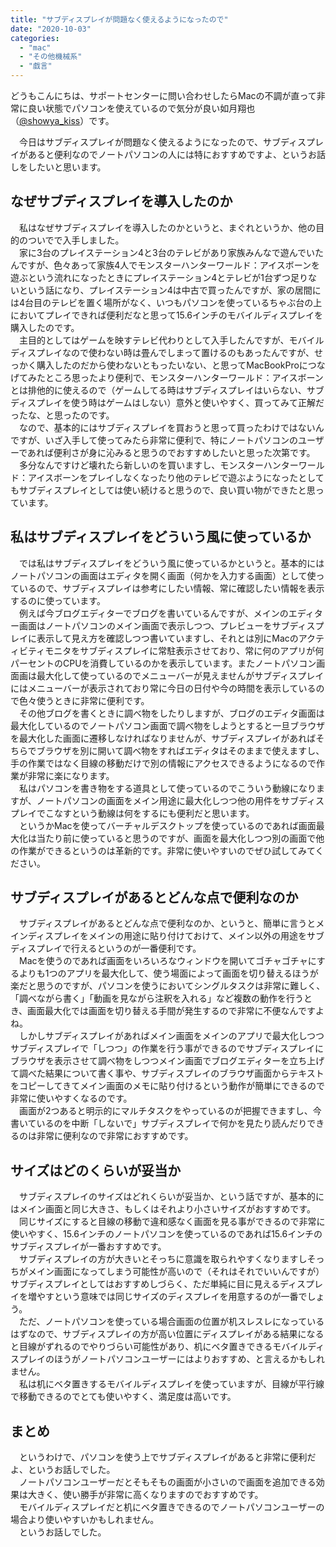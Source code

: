 ```yaml
---
title: "サブディスプレイが問題なく使えるようになったので"
date: "2020-10-03"
categories: 
  - "mac"
  - "その他機械系"
  - "戯言"
---
```


どうもこんにちは、サポートセンターに問い合わせしたらMacの不調が直って非常に良い状態でパソコンを使えているので気分が良い如月翔也（[@showya\_kiss](http://twitter.com/showya_kiss)）です。  
  
　今日はサブディスプレイが問題なく使えるようになったので、サブディスプレイがあると便利なのでノートパソコンの人には特におすすめですよ、というお話しをしたいと思います。  

## なぜサブディスプレイを導入したのか

　私はなぜサブディスプレイを導入したのかというと、まぐれというか、他の目的のついでで入手しました。  
　家に3台のプレイステーション4と3台のテレビがあり家族みんなで遊んでいたんですが、色々あって家族4人でモンスターハンターワールド：アイスボーンを遊ぶという流れになったときにプレイステーション4とテレビが1台ずつ足りないという話になり、プレイステーション4は中古で買ったんですが、家の居間には4台目のテレビを置く場所がなく、いつもパソコンを使っているちゃぶ台の上においてプレイできれば便利だなと思って15.6インチのモバイルディスプレイを購入したのです。  
　主目的としてはゲームを映すテレビ代わりとして入手したんですが、モバイルディスプレイなので使わない時は畳んでしまって置けるのもあったんですが、せっかく購入したのだから使わないともったいない、と思ってMacBookProにつなげてみたところ思ったより便利で、モンスターハンターワールド：アイスボーンとは排他的に使えるので（ゲームしてる時はサブディスプレイはいらない、サブディスプレイを使う時はゲームはしない）意外と使いやすく、買ってみて正解だったな、と思ったのです。  
　なので、基本的にはサブディスプレイを買おうと思って買ったわけではないんですが、いざ入手して使ってみたら非常に便利で、特にノートパソコンのユーザーであれば便利さが身に沁みると思うのでおすすめしたいと思った次第です。  
　多分なんですけど壊れたら新しいのを買いますし、モンスターハンターワールド：アイスボーンをプレイしなくなったり他のテレビで遊ぶようになったとしてもサブディスプレイとしては使い続けると思うので、良い買い物ができたと思っています。  

## 私はサブディスプレイをどういう風に使っているか

　では私はサブディスプレイをどういう風に使っているかというと。基本的にはノートパソコンの画面はエディタを開く画面（何かを入力する画面）として使っているので、サブディスプレイは参考にしたい情報、常に確認したい情報を表示するのに使っています。  
　例えば今ブログエディターでブログを書いているんですが、メインのエディター画面はノートパソコンのメイン画面で表示しつつ、プレビューをサブディスプレイに表示して見え方を確認しつつ書いていますし、それとは別にMacのアクティビティモニタをサブディスプレイに常駐表示させており、常に何のアプリが何パーセントのCPUを消費しているのかを表示しています。またノートパソコン画面画は最大化して使っているのでメニューバーが見えませんがサブディスプレイにはメニューバーが表示されており常に今日の日付や今の時間を表示しているので色々使うときに非常に便利です。  
　その他ブログを書くときに調べ物をしたりしますが、ブログのエディタ画面は最大化しているのでノートパソコン画面で調べ物をしようとすると一旦ブラウザを最大化した画面に遷移しなければなりませんが、サブディスプレイがあればそちらでブラウザを別に開いて調べ物をすればエディタはそのままで使えますし、手の作業ではなく目線の移動だけで別の情報にアクセスできるようになるので作業が非常に楽になります。  
　私はパソコンを書き物をする道具として使っているのでこういう動線になりますが、ノートパソコンの画面をメイン用途に最大化しつつ他の用件をサブディスプレイでこなすという動線は何をするにも便利だと思います。  
　というかMacを使ってバーチャルデスクトップを使っているのであれば画面最大化は当たり前に使っていると思うのですが、画面を最大化しつつ別の画面で他の作業ができるというのは革新的です。非常に使いやすいのでぜひ試してみてください。  

## サブディスプレイがあるとどんな点で便利なのか

　サブディスプレイがあるとどんな点で便利なのか、というと、簡単に言うとメインディスプレイをメインの用途に貼り付けておけて、メイン以外の用途をサブディスプレイで行えるというのが一番便利です。  
　Macを使うのであれば画面をいろいろなウィンドウを開いてゴチャゴチャにするよりも1つのアプリを最大化して、使う場面によって画面を切り替えるほうが楽だと思うのですが、パソコンを使うにおいてシングルタスクは非常に難しく、「調べながら書く」「動画を見ながら注釈を入れる」など複数の動作を行うとき、画面最大化では画面を切り替える手間が発生するので非常に不便なんですよね。  
　しかしサブディスプレイがあればメイン画面をメインのアプリで最大化しつつサブディスプレイで「しつつ」の作業を行う事ができるのでサブディスプレイにブラウザを表示させて調べ物をしつつメイン画面でブログエディターを立ち上げて調べた結果について書く事や、サブディスプレイのブラウザ画面からテキストをコピーしてきてメイン画面のメモに貼り付けるという動作が簡単にできるので非常に使いやすくなるのです。  
　画面が2つあると明示的にマルチタスクをやっているのが把握できますし、今書いているのを中断「しないで」サブディスプレイで何かを見たり読んだりできるのは非常に便利なので非常におすすめです。  

## サイズはどのくらいが妥当か

　サブディスプレイのサイズはどれくらいが妥当か、という話ですが、基本的にはメイン画面と同じ大きさ、もしくはそれより小さいサイズがおすすめです。  
　同じサイズにすると目線の移動で違和感なく画面を見る事ができるので非常に使いやすく、15.6インチのノートパソコンを使っているのであれば15.6インチのサブディスプレイが一番おすすめです。  
　サブディスプレイの方が大きいとそっちに意識を取られやすくなりますしそっちがメイン画面になってしまう可能性が高いので（それはそれでいいんですが）サブディスプレイとしてはおすすめしづらく、ただ単純に目に見えるディスプレイを増やすという意味では同じサイズのディスプレイを用意するのが一番でしょう。  
　ただ、ノートパソコンを使っている場合画面の位置が机スレスレになっているはずなので、サブディスプレイの方が高い位置にディスプレイがある結果になると目線がずれるのでやりづらい可能性があり、机にベタ置きできるモバイルディスプレイのほうがノートパソコンユーザーにはよりおすすめ、と言えるかもしれません。  
　私は机にベタ置きするモバイルディスプレイを使っていますが、目線が平行線で移動できるのでとても使いやすく、満足度は高いです。  

## まとめ

　というわけで、パソコンを使う上でサブディスプレイがあると非常に便利だよ、というお話しでした。  
　ノートパソコンユーザーだとそもそもの画面が小さいので画面を追加できる効果は大きく、使い勝手が非常に高くなりますのでおすすめです。  
　モバイルディスプレイだと机にベタ置きできるのでノートパソコンユーザーの場合より使いやすいかもしれません。  
　というお話しでした。
